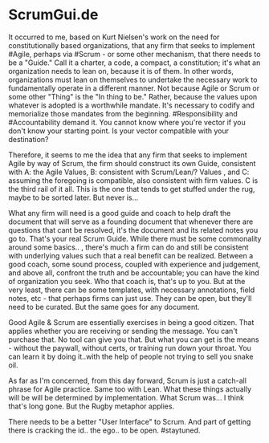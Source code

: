 # ScrumGui.de

It occurred to me, based on Kurt Nielsen's work on the need for constitutionally based organizations, that any firm that seeks to implement #Agile, perhaps via #Scrum - or some other mechanism, that there needs to be a "Guide." Call it a charter, a code, a compact, a constitution; it's what an organization needs to lean on, because it is of them. In other words, organizations must lean on themselves to undertake the necessary work to fundamentally operate in a different manner. Not because Agile or Scrum or some other "Thing" is the "In thing to be." Rather, because the values upon whatever is adopted is a worthwhile mandate. It's necessary to codify and memorialize those mandates from the beginning. #Responsibility and #Accountability demand it. You cannot know where you're vector if you don't know your starting point. Is your vector compatible with your destination?

Therefore, it seems to me the idea that any firm that seeks to implement Agile by way of Scrum,  the firm should construct its own Guide,  consistent with A: the Agile Values, B: consistent with Scrum/Lean/? Values , and C: assuming the foregoing is compatible, also consistent with firm values. C is the third rail of it all. This is the one that tends to get stuffed under the rug, maybe to be sorted later. But never is...

What any firm will need is a good guide and coach to help draft the document that will serve as a founding document that whenever there are questions that cant be resolved, it's the document and its related notes you go to. That's your real Scrum Guide. While there must be some commonality around some basics.. , there's much a firm can do  and still be consistent with underlying values such that a real benefit can be realized. Between a good coach, some sound process, coupled with experience and judgement, and above all, confront the truth and be accountable; you can have the kind of organization you seek. Who that coach is, that's up to you. But at the very least, there can be some templates, with necessary annotations, field notes, etc - that perhaps firms can just use. They can be open, but they'll need to be curated. But the same goes for any document. 

Good Agile & Scrum are essentially exercises in being a good citizen. That applies whether you are receiving or sending the message. You can't purchase that. No tool can give you that. But what you can get is the means - without the paywall, without certs, or training run down your throat. You can learn it by doing it..with the help of people not trying to sell you snake oil.

As far as I'm concerned, from this day forward, Scrum is just a catch-all phrase for Agile practice. Same too with Lean. What these things actually will be will be determined by implementation. What Scrum was... I think that's long gone. But the Rugby metaphor applies. 

There needs to be a better "User Interface" to Scrum. And part of getting there is cracking the id.. the ego.. to be open. #staytuned.
